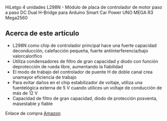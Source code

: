 HiLetgo 4 unidades L298N - Módulo de placa de controlador de motor paso a paso DC Dual H-Bridge para Arduino Smart Car Power UNO MEGA R3 Mega2560 


## Acerca de este artículo

- L298N como chip de controlador principal hace una fuerte capacidad deconducción, calefacción pequeña, fuerte antiinterferencia/bajo valorcalorífico
- Utiliza condensadores de filtro de gran capacidad y diodo con función deprotección de rueda libre, aumentando la fiabilidad
- El modo de trabajo del controlador de puente H de doble canal crea unamayor eficiencia de trabajo
- Para evitar daños en el chip estabilizador de voltaje, utiliza una fuentelógica externa de 5 V cuando utilices un voltaje de conducción de más de 12 V
- Capacidad de filtro de gran capacidad, diodo de protección posventa, másestable y fiable




Enlace de compra [Amazon](https://www.amazon.com.mx/HiLetgo-controlador-H-Bridge-Mega2560-unidades/dp/B07BK1QL5T?__mk_es_MX=%C3%85M%C3%85%C5%BD%C3%95%C3%91&crid=37AMT11ZUG6FK&dib=eyJ2IjoiMSJ9.l0JBQZfWs_Cjr2MefUwIgPEwnd9obsILTGr8QDnpZ98nNpvtq9FqLhJiFGEkRd6GcehG3UDIeA6t2BLGbaWRZKvfPLInevNShHnw5hCzktcVqMsY_p7-SuHmbLkv85SwgHO5ZsGTBVKQLyzy5L06e5syqt4ohmgYpCCevNtOHAqDhbtSnSo2YtneCZBPCQTEEiMyhEFz6Kqk4UUJXKBO_P28l2oqS6NBCJ4DQmrrQVpXL5OMuHcLYk-1OQ343GgFRAr0Cg6j5R5AC-5xw-tORRMy5GOE4TCczYFhSWxdTww.Q76hq-QLQXDf_5mkGFOmnXjBC127oIkPVLktUxzKz5o&dib_tag=se&keywords=l298N&qid=1719790821&sprefix=l298n%2Caps%2C124&sr=8-1&ufe=app_do%3Aamzn1.fos.242f5c11-6cfd-40d6-91f6-be3d1974080c)